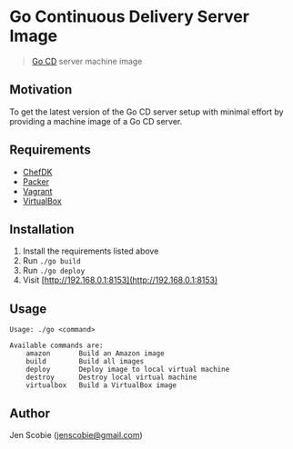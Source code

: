 # Go Continuous Delivery Server Image

> [Go CD](http://www.go.cd/) server machine image

## Motivation

To get the latest version of the Go CD server setup with minimal effort by providing a machine image of a Go CD server.

## Requirements

* [ChefDK](https://downloads.chef.io/chef-dk/)
* [Packer](https://www.packer.io/)
* [Vagrant](https://www.vagrantup.com/)
* [VirtualBox](https://www.virtualbox.org/wiki/Downloads)

## Installation

1. Install the requirements listed above
2. Run ```./go build```
3. Run ```./go deploy```
5. Visit [http://192.168.0.1:8153](http://192.168.0.1:8153)

## Usage

    Usage: ./go <command>
    
    Available commands are:
        amazon       Build an Amazon image
        build        Build all images
        deploy       Deploy image to local virtual machine
        destroy      Destroy local virtual machine
        virtualbox   Build a VirtualBox image

## Author

Jen Scobie (jenscobie@gmail.com)